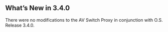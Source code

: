 ## What’s New in 3.4.0

There were no modifications to the AV Switch Proxy in conjunction with O.S. Release 3.4.0.